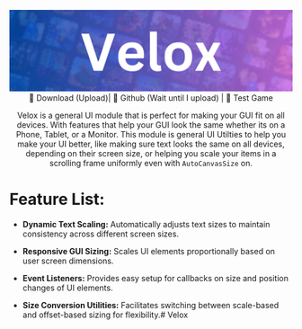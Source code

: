 <div align="center">

![Velox-4|690x198](./Images/Velox-4.png)
:floppy_disk: Download (Upload)| :open_book: Github (Wait until I upload) | :file_folder: Test Game

Velox is a general UI module that is perfect for making your GUI fit on all devices. With features that help your GUI look the same whether its on a Phone, Tablet, or a Monitor.  This module is general UI Utilties to help you make your UI better, like making sure text looks the same on all devices, depending on their screen size, or helping you scale your items in a scrolling frame uniformly even with `AutoCanvasSize` on.

</div>

# Feature List:

* **Dynamic Text Scaling:** Automatically adjusts text sizes to maintain consistency across different screen sizes.

* **Responsive GUI Sizing:** Scales UI elements proportionally based on user screen dimensions.

* **Event Listeners:** Provides easy setup for callbacks on size and position changes of UI elements.

* **Size Conversion Utilities:** Facilitates switching between scale-based and offset-based sizing for flexibility.# Velox
